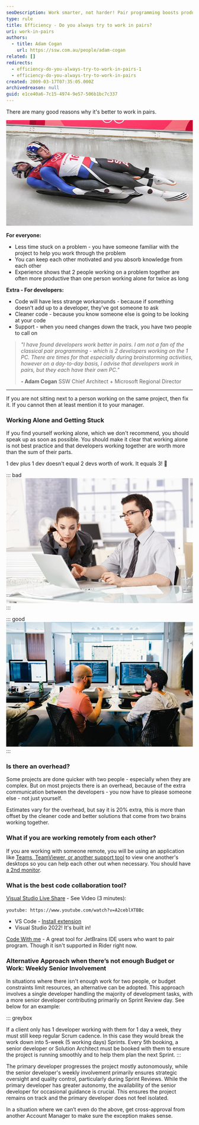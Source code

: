 ```yaml
---
seoDescription: Work smarter, not harder! Pair programming boosts productivity and code quality. 2 heads are better than one, especially when working on complex projects. Reduce problem-solving time, stay motivated, and learn from each other's expertise.
type: rule
title: Efficiency - Do you always try to work in pairs?
uri: work-in-pairs
authors:
  - title: Adam Cogan
    url: https://ssw.com.au/people/adam-cogan
related: []
redirects:
  - efficiency-do-you-always-try-to-work-in-pairs-1
  - efficiency-do-you-always-try-to-work-in-pairs
created: 2009-03-17T07:35:05.000Z
archivedreason: null
guid: e1ce40a6-7c15-4974-9e57-506b1bc7c337
---
```


There are many good reasons why it's better to work in pairs.

<!--endintro-->

![Figure: Do you always try to work in pairs?](ProjectManagement_PairProgramming_Luge.jpg)

**For everyone:**

* Less time stuck on a problem - you have someone familiar with the project to help you work through the problem
* You can keep each other motivated and you absorb knowledge from each other
* Experience shows that 2 people working on a problem together are often more productive than one person working alone for twice as long

**Extra - For developers:**

* Code will have less strange workarounds - because if something doesn't add up to a developer, they've got someone to ask
* Cleaner code - because you know someone else is going to be looking at your code
* Support - when you need changes down the track, you have two people to call on

> _"I have found developers work better in pairs. I am not a fan of the classical pair programming - which is 2 developers working on the 1 PC. There are times for that especially during brainstorming activities, however on a day-to-day basis, I advise that developers work in pairs, but they each have their own PC."_
>
> **\- Adam Cogan**
> SSW Chief Architect + Microsoft Regional Director

---

If you are not sitting next to a person working on the same project, then fix it. If you cannot then at least mention it to your manager.

### Working Alone and Getting Stuck

If you find yourself working alone, which we don't recommend, you should speak up as soon as possible. You should make it clear that working alone is not best practice and that developers working together are worth more than the sum of their parts.

1 dev plus 1 dev doesn't equal 2 devs worth of work. It equals 3! 🎉

::: bad
![Figure: Bad example - This is normal ‘pair programming’, two people working at one PC](PairProgramming01.jpg)
:::

::: good
![Figure: Good example - This is ‘working in pairs’, two devs working on the same project, with their own laptops, but sitting very close to each other](PairProgramming02_Small.jpg)
:::

### Is there an overhead?

Some projects are done quicker with two people - especially when they are complex. But on most projects there is an overhead, because of the extra communication between the developers - you now have to please someone else - not just yourself.

Estimates vary for the overhead, but say it is 20% extra, this is more than offset by the cleaner code and better solutions that come from two brains working together.

### What if you are working remotely from each other?

If you are working with someone remote, you will be using an application like [Teams, TeamViewer, or another support tool](/do-you-know-the-best-way-to-give-the-best-customer-support) to view one another's desktops so you can help each other out when necessary. You should have [a 2nd monitor](/efficiency-do-you-use-two-monitors).

### What is the best code collaboration tool?

[Visual Studio Live Share](https://visualstudio.microsoft.com/services/live-share/) - See Video (3 minutes):

`youtube: https://www.youtube.com/watch?v=A2ceblXTBBc`

* VS Code - [Install extension](https://marketplace.visualstudio.com/items?itemName=MS-vsliveshare.vsliveshare)
* Visual Studio 2022! It's built in!

[Code With me](https://www.jetbrains.com/code-with-me/) - A great tool for JetBrains IDE users who want to pair program. Though it isn't supported in Rider right now.

### Alternative Approach when there’s not enough Budget or Work: Weekly Senior Involvement

In situations where there isn't enough work for two people, or budget constraints limit resources, an alternative can be adopted. This approach involves a single developer handling the majority of development tasks, with a more senior developer contributing primarily on Sprint Review day. See below for an example:

::: greybox

If a client only has 1 developer working with them for 1 day a week, they must still keep regular Scrum cadence. In this case they would break the work down into 5-week (5 working days) Sprints. Every 5th booking, a senior developer or Solution Architect must be booked with them to ensure the project is running smoothly and to help them plan the next Sprint.
:::

The primary developer progresses the project mostly autonomously, while the senior developer's weekly involvement primarily ensures strategic oversight and quality control, particularly during Sprint Reviews. While the primary developer has greater autonomy, the availability of the senior developer for occasional guidance is crucial. This ensures the project remains on track and the primary developer does not feel isolated.

In a situation where we can’t even do the above, get cross-approval from another Account Manager to make sure the exception makes sense.
